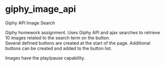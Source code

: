 # giphy_image_api
Giphy API Image Search

Giphy homework assignment.  Uses Giphy API and ajax searches to retrieve 10 images related to the search term on the button.  
Several defined buttons are created at the start of the page.
Additional buttons can be created and added to the button list.

Images have the play/pause capability.  